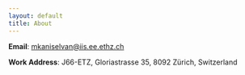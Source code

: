 ```yaml
---
layout: default
title: About
---
```


**Email**: mkaniselvan@iis.ee.ethz.ch

**Work Address**: J66-ETZ, Gloriastrasse 35, 8092 Zürich, Switzerland
